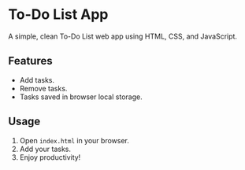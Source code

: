 # To-Do List App

A simple, clean To-Do List web app using HTML, CSS, and JavaScript.

## Features
- Add tasks.
- Remove tasks.
- Tasks saved in browser local storage.

## Usage
1. Open `index.html` in your browser.
2. Add your tasks.
3. Enjoy productivity!
